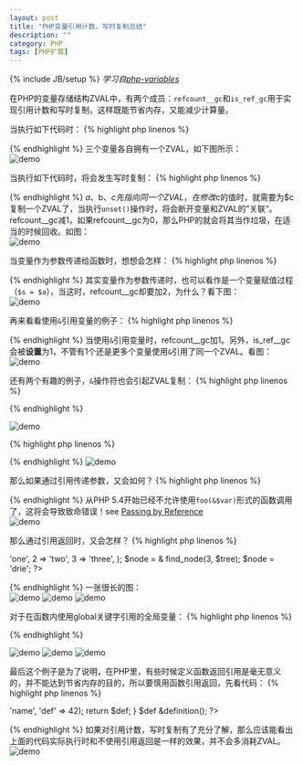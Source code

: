 ```yaml
---
layout: post
title: "PHP变量引用计数，写时复制总结"
description: ""
category: PHP
tags: [PHP扩展]
---
```

{% include JB/setup %}
*学习自[php-variables](http://derickrethans.nl/talks/phparch-php-variables-article.pdf)*

在PHP的变量存储结构ZVAL中，有两个成员：`refcount__gc`和`is_ref_gc`用于实现引用计数和写时复制，这样既能节省内存，又能减少计算量。

当执行如下代码时：
{% highlight php linenos %}
<?php
$a = "this is";
$b = "variable";
$c = 42;
?>
{% endhighlight %}
三个变量各自拥有一个ZVAL，如下图所示：<br>
![demo](/assets/img/201401280101.png)

<!--more-->
当执行如下代码时，将会发生写时复制：
{% highlight php linenos %}
<?php
$a = "this is";
$b = $a;
$c = $a;
$c = 42;
unset($b);
unset($c);
?>
{% endhighlight %}
$a、$b、$c先指向同一个ZVAL，在修改$c的值时，就需要为$c复制一个ZVAL了，当执行`unset()`操作时，将会断开变量和ZVAL的”关联“。refcount\_\_gc减1，如果refcount\_\_gc为0，那么PHP的就会将其当作垃圾，在适当的时候回收。如图：<br>
![demo](/assets/img/201401280102.png)

当变量作为参数传递给函数时，想想会怎样：
{% highlight php linenos %}
<?php
function do_something($s)
{
    $s = 'was';
    return $s;
}

$a = 'this is';
$b = do_something($a);
?>
{% endhighlight %}
其实变量作为参数传递时，也可以看作是一个变量赋值过程（`$s = $a`），当这时，refcount\_\_gc却要加2，为什么？看下图：<br>
![demo](/assets/img/201401280103.png)

再来看看使用`&`引用变量的例子：
{% highlight php linenos %}
<?php
$a = "this is";
$b = &$a;
$c = &$a;
$b = 42;
unset($c);
unset($a);
?>
{% endhighlight %}
当使用`&`引用变量时，refcount\_\_gc加1。另外，is\_ref\_\_gc会被**设置**为1，不管有1个还是更多个变量使用`&`引用了同一个ZVAL。看图：<br>
![demo](/assets/img/201401280104.png)

还有两个有趣的例子，`&`操作符也会引起ZVAL复制：
{% highlight php linenos %}
<?php
$a = "this is";
$b = $a;
$c = &$b;
?>
{% endhighlight %}

![demo](/assets/img/201401280105.png)

{% highlight php linenos %}
<?php
$a = "this is";
$b = &$a;
$c = $a;
?>
{% endhighlight %}
![demo](/assets/img/201401280106.png)

那么如果通过引用传递参数，又会如何？
{% highlight php linenos %}
<?php
function do_something(&$s)
{
    $s = 'was';
    return $s;
}
$a = 'this is';
$b = do_something($a);
?>
{% endhighlight %}
从PHP 5.4开始已经不允许使用`foo(&$var)`形式的函数调用了，这将会导致致命错误！see [Passing by Reference](http://cn2.php.net/manual/en/language.references.pass.php)<br>
![demo](/assets/img/201401280107.png)

那么通过引用返回时，又会怎样？
{% highlight php linenos %}
<?php
function &find_node($key, &$node)
{
    $item = & $node[$key];
    return $item;
}

$tree = array(
    1 => 'one',
    2 => 'two',
    3 => 'three',
);
$node = & find_node(3, $tree);
$node = 'drie';
?>
{% endhighlight %}
一张很长的图：<br>
![demo](/assets/img/201401280108.png)
![demo](/assets/img/201401280111.png)
![demo](/assets/img/201401280112.png)

对于在函数内使用global关键字引用的全局变量：
{% highlight php linenos %}
<?php
$var = 'one';

function update_var($val)
{
    global $var;
    unset($var);
    global $var;
    $var = $val;
}

update_var("four");
?>
{% endhighlight %}

![demo](/assets/img/201401280109.png)
![demo](/assets/img/201401280113.png)
![demo](/assets/img/201401280114.png)

最后这个例子是为了说明，在PHP里，有些时候定义函数返回引用是毫无意义的，并不能达到节省内存的目的，所以要慎用函数引用返回，先看代码：
{% highlight php linenos %}
<?php
function &definition()
{
    $def = array('id' => 'name', 'def' => 42);
    return $def;
}

$def &definition();
?>
{% endhighlight %}
如果对引用计数，写时复制有了充分了解，那么应该能看出上面的代码实际执行时和不使用引用返回是一样的效果，并不会多消耗ZVAL。<br>
![demo](/assets/img/201401280110.png)